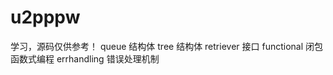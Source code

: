 # u2pppw
学习，源码仅供参考！
queue               结构体
tree                结构体
retriever           接口
functional          闭包 函数式编程
errhandling         错误处理机制